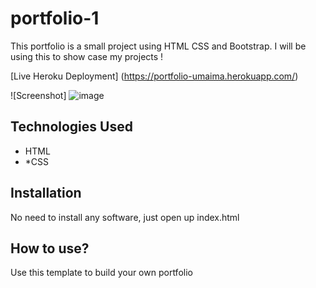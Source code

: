 # portfolio-1
This portfolio is a small project using HTML CSS and Bootstrap. I will be using this to show case my projects !

[Live Heroku Deployment] (https://portfolio-umaima.herokuapp.com/)


![Screenshot] ![image](https://user-images.githubusercontent.com/75455200/119380339-72e8ff80-bc75-11eb-90b0-4eb877092ef4.png)

## Technologies Used

* HTML
* *CSS

## Installation
No need to install any software, just open up index.html

## How to use?

Use this template to build your own portfolio





